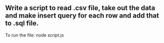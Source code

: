 ## Write a script to read .csv file, take out the data and make insert query for each row and add that to .sql file.

To run the file: node script.js